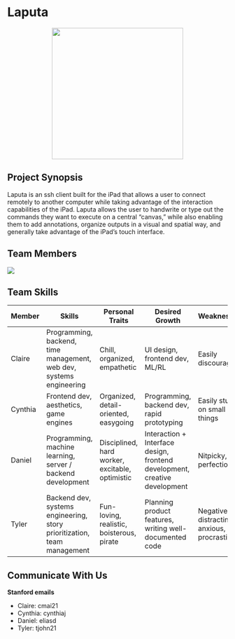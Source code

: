 # Laputa
<p align="center">
  <img src="https://github.com/StanfordCS194/Team6/blob/main/imgs/laputa_logo.png" width="300"/>
 </p>
 
## Project Synopsis
Laputa is an ssh client built for the iPad that allows a user to connect remotely to another computer while taking advantage of the interaction capabilities of the iPad. Laputa allows the user to handwrite or type out the commands they want to execute on a central “canvas,” while also enabling them to add annotations, organize outputs in a visual and spatial way, and generally take advantage of the iPad’s touch interface.

## Team Members

![](https://github.com/StanfordCS194/Team6/blob/main/imgs/team_member_images.png)

## Team Skills
| Member  | Skills                                                                  | Personal Traits                                 | Desired Growth                                                              | Weaknesses                                    | Hat Color |
|---------|-------------------------------------------------------------------------|-------------------------------------------------|-----------------------------------------------------------------------------|-----------------------------------------------|-----------|
| Claire  | Programming, backend, time management, web dev, systems engineering    | Chill, organized, empathetic                    | UI design, frontend dev, ML/RL                                             | Easily discouraged                            | White     |
| Cynthia | Frontend dev, aesthetics, game engines                                  | Organized, detail-oriented, easygoing                            | Programming, backend dev, rapid prototyping                                                                 | Easily stuck on small things                  | Blue      |
| Daniel  | Programming, machine learning, server / backend development             | Disciplined, hard worker, excitable, optimistic | Interaction + Interface design, frontend development, creative development | Nitpicky, perfectionist                       | Yellow    |
| Tyler   | Backend dev, systems engineering, story prioritization, team management | Fun-loving, realistic, boisterous, pirate       | Planning product features,  writing well-documented code                    | Negative, distracting, anxious, big procrastinor | Blue      |

## Communicate With Us

**Stanford emails**
- Claire: cmai21
- Cynthia: cynthiaj
- Daniel: eliasd
- Tyler: tjohn21
